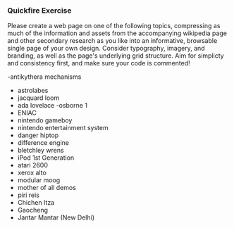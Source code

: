 ### Quickfire Exercise

Please create a web page on one of the following topics, compressing as much of the information and assets from the accompanying wikipedia page and other secondary research as you like into an informative, browsable single page of your own design. Consider typography, imagery, and branding, as well as the page's underlying grid structure. Aim for simplicty and consistency first, and make sure your code is commented! 

-antikythera mechanisms
- astrolabes
- jacquard loom
- ada lovelace
-osborne 1
- ENIAC
- nintendo gameboy
- nintendo entertainment system
- danger hiptop
- difference engine
- bletchley wrens
- iPod 1st Generation
- atari 2600
- xerox alto
- modular moog
- mother of all demos
- piri reis
- Chichen Itza
- Gaocheng 
- Jantar Mantar (New Delhi)
